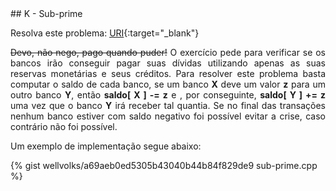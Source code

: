  <div id="sub">
 
 </div>
## K - Sub-prime

Resolva este problema:
[URI][uri-1105]{:target="_blank"}

<p align="justify">
 <strike>Devo, não nego, pago quando puder!</strike> O exercício pede para verificar se os bancos irão conseguir pagar suas dívidas utilizando apenas as suas reservas monetárias e seus créditos. Para resolver este problema basta computar o saldo de cada banco, se um banco <b>X</b> deve um valor <b>z</b> para um outro banco <b>Y</b>, então <b>saldo[ X ] -= z</b> e , por conseguinte, <b>saldo[ Y ] += z</b> uma vez que o banco <b>Y</b> irá receber tal quantia. Se no final das transações nenhum banco estiver com saldo negativo foi possível evitar a crise, caso contrário não foi possível.
</p>

Um exemplo de implementação segue abaixo:

{% gist wellvolks/a69aeb0ed5305b43040b44b84f829de9 sub-prime.cpp %}


[uri-1105]:		https://www.urionlinejudge.com.br/judge/pt/problems/view/1105


